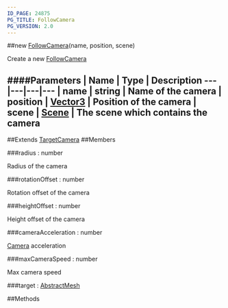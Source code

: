 ```yaml
---
ID_PAGE: 24875
PG_TITLE: FollowCamera
PG_VERSION: 2.0
---
```

##new [FollowCamera](/classes/FollowCamera)(name, position, scene)



Create a new [FollowCamera](/classes/FollowCamera)




####Parameters
 | Name | Type | Description
---|---|---|---
 | name | string | Name of the camera
 | position | [Vector3](/classes/Vector3) | Position of the camera
 | scene | [Scene](/classes/Scene) | The scene which contains the camera
---

##Extends [TargetCamera](/classes/TargetCamera)
##Members

###radius : number




Radius of the camera



###rotationOffset : number




Rotation offset of the camera



###heightOffset : number




Height offset of the camera



###cameraAcceleration : number



 [Camera](/classes/Camera) acceleration



###maxCameraSpeed : number




Max camera speed



###target : [AbstractMesh](/classes/AbstractMesh)




##Methods
